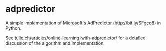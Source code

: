 adpredictor
===========

A simple implementation of Microsoft's AdPredictor (http://bit.ly/SFgcq8) in Python.

See [tullo.ch/articles/online-learning-with-adpredictor/](http://tullo.ch/articles/online-learning-with-adpredictor/) for a detailed discussion of the algorithm and implementation.
